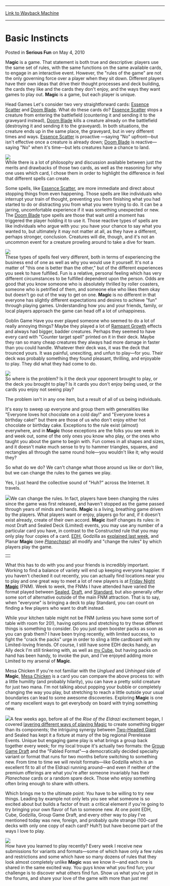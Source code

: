
---
[Link to Wayback Machine](https://web.archive.org/web/20220625142555/https://magic.wizards.com/en/articles/archive/serious-fun/basic-instincts-2010-05-03)

[_metadata_:description]:- "Magic is a game. That statement is both true and descriptive: players use the same set of rules, with the same functions on the same available cards, to engage in an interactive event. However, the `rules of the game` are not the only governing force over a player when they sit down. Different players have their own ideas that drive their thought processes and deck building,"
[_metadata_:generator]:- "Drupal 7 (http://drupal.org)"
[_metadata_:node]:- "190001"
[_metadata_:path_date]:- "2010-05-03"
[_metadata_:publish_date]:- "2010-05-04"
[_metadata_:source]:- "div-main-content"
[_metadata_:title]:- "Basic Instincts"
[_metadata_:wayback_capture_timestamp]:- "2022-06-25 14:25:55"
[_metadata_:wayback_raw_url]:- "https://web.archive.org/web/20220625142555id_/https://magic.wizards.com/en/articles/archive/serious-fun/basic-instincts-2010-05-03"
[_metadata_:wayback_url]:- "https://magic.wizards.com/en/articles/archive/serious-fun/basic-instincts-2010-05-03"
---


Basic Instincts
===============



 Posted in **Serious Fun**
 on May 4, 2010 










M**agic** is a game. That statement is both true and descriptive: players use the same set of rules, with the same functions on the same available cards, to engage in an interactive event. However, the "rules of the game" are not the only governing force over a player when they sit down. Different players have their own ideas that drive their thought processes and deck building, the cards they like and the cards they don't enjoy, and the ways they want games to play out. **Magic** is a game, but each player is unique.

Head Games
Let's consider two very straightforward cards: [Essence Scatter](https://gatherer.wizards.com/Pages/Card/Details.aspx?name=Essence+Scatter) and [Doom Blade](https://gatherer.wizards.com/Pages/Card/Details.aspx?name=Doom+Blade). What do these cards do? [Essence Scatter](https://gatherer.wizards.com/Pages/Card/Details.aspx?name=Essence+Scatter) stops a creature from entering the battlefield (countering it and sending it to the graveyard instead), [Doom Blade](https://gatherer.wizards.com/Pages/Card/Details.aspx?name=Doom+Blade) kills a creature already on the battlefield (destroying it and sending it to the graveyard). In both situations, the creature ends up in the same place, the graveyard, but in very different times and ways. [Essence Scatter](https://gatherer.wizards.com/Pages/Card/Details.aspx?name=Essence+Scatter) is proactive —saying "No" upfront—but isn't effective once a creature is already down; [Doom Blade](https://gatherer.wizards.com/Pages/Card/Details.aspx?name=Doom+Blade) is reactive—saying "No" when it's time—but lets creatures have a chance to land.

![](https://media.wizards.com/legacy//mtg/images/daily/sf/sf89_essence.jpg)  
While there is a lot of philosophy and discussion available between just the merits and drawbacks of those two cards, as well as the reasoning for why one uses which card, I chose them in order to highlight the difference in feel that different spells can create.

Some spells, like [Essence Scatter](https://gatherer.wizards.com/Pages/Card/Details.aspx?name=Essence+Scatter), are more immediate and direct about stopping things from even happening. Those spells are like individuals who interrupt your train of thought, preventing you from finishing what you had started to do or distracting you from what you were trying to do. It can be a jarring, uncomfortable experience if it was something unexpected or new. The [Doom Blade](https://gatherer.wizards.com/Pages/Card/Details.aspx?name=Doom+Blade) type spells are those that wait until a moment has triggered the player holding it to use it. Those reactive types of spells are like individuals who argue with you: you have your chance to say what you wanted to, but ultimately it may not matter at all, as they have a different, perhaps stronger, conclusion. Creatures will die, though, and it's not an uncommon event for a creature prowling around to take a dive for team.

![](https://media.wizards.com/legacy//mtg/images/daily/sf/sf89_doom.jpg)  
These types of spells feel very different, both in terms of experiencing the business end of one as well as why you would use it yourself. It's not a matter of "this one is better than the other," but of the different experiences you seek to have fulfilled. Fun is a relative, personal feeling which has very different circumstances to be fulfilled dependent upon the person. Odds are good that you know someone who is absolutely thrilled by roller coasters, someone who is petrified of them, and someone else who likes them okay but doesn't go out of the way to get on one. **Magic** is no different in that everyone has slightly different expectations and desires to achieve "fun" through playing games. Understanding how you and your friends, family, or local players approach the game can head off a lot of unhappiness.

Goblin Game
Have you ever played someone who seemed to do a lot of really annoying things? Maybe they played a lot of [Rampant Growth](https://gatherer.wizards.com/Pages/Card/Details.aspx?name=Rampant+Growth) effects and always had bigger, badder creatures. Perhaps they seemed to have every card with "Counter target spell" printed on it in their deck. Maybe they ran so many cheap creatures they always had more damage in faster than you could handle. Whatever their deck was, it was the deck that trounced yours. It was painful, unexciting, and unfun to play—for you. Their deck was probably something they found pleasant, thrilling, and enjoyable to play. They did what they had come to do.

![](https://media.wizards.com/legacy//mtg/images/daily/sf/sf89_overrun.jpg)  
So where is the problem? Is it the deck your opponent brought to play, or the deck you brought to play? Is it cards you don't enjoy being used, or the cards you enjoy not seeing play?

The problem isn't in any one item, but a result of all of us being individuals.

It's easy to sweep up everyone and group them with generalities like "Everyone loves hot chocolate on a cold day!" and "Everyone loves a birthday cake!" but there are those of us who don't enjoy either hot chocolate or birthday cake. Exceptions to the rule exist (almost) everywhere, and in **Magic** those exceptions are the folks you see week in and week out, some of the only ones you know who play, or the ones who taught you about the game to begin with. Fun comes in all shapes and sizes, and it doesn't make much sense to try to hammer triangles, squares, and rectangles all through the same round hole—you wouldn't like it; why would they?

So what do we do? We can't change what those around us like or don't like, but we can change the rules to the games we play.

Yes, I just heard the collective sound of "Huh?" across the Internet. It travels.

![](https://media.wizards.com/legacy//mtg/images/daily/sf/sf89_frazzled.png)We can change the rules. In fact, players have been changing the rules since the game was first released, and haven't stopped as the game passed through years of minds and hands. **Magic** is a living, breathing game driven by the players. What players want or enjoy, players go for and, if it doesn't exist already, create of their own accord. **Magic** itself changes its rules: in most Draft and Sealed Deck (Limited) events, you may use any number of a particular card you have, in contrast to the Constructed rule that you may only play four copies of a card. [EDH](http://archive.wizards.com/magic/magazine/article.aspx?x=mtg/daily/sf/13), Godzilla as [explained last week](http://archive.wizards.com/Magic/Magazine/Article.aspx?x=mtg/daily/sf/88), and Planar **Magic** (see [*Planechase*](http://archive.wizards.com/magic/magazine/Article.aspx?x=mtg/daily/feature/51)) all modify and "change the rules" by which players play the game.



|  |
| --- |
|  |

 What this has to do with you and your friends is incredibly important. Working to find a balance of variety will end up keeping everyone happier. If you haven't checked it out recently, you can actually find locations near you to play and one great way to meet a lot of new players is at [Friday Night **Magic**](http://archive.wizards.com/Magic/tcg/events.aspx?x=events/magic/fnm) (FNM). Week to week, the FNMs I have attended have varied the format played between [Sealed](http://archive.wizards.com/Magic/Magazine/Article.aspx?x=mtg/daily/sf/68), [Draft](http://archive.wizards.com/MagiC/Magazine/Article.aspx?x=mtg/daily/sf/11), and [Standard](http://archive.wizards.com/Magic/Magazine/Article.aspx?x=judge/resources/sfrstandard), but also generally offer some sort of alternative outside of the main FNM attraction. That is to say, when "everyone" is bringing a deck to play Standard, you can count on finding a few players who want to draft instead.

While your kitchen table might not be FNM (unless you have some sort of table with room for 20!), having options and stretching to try these different things is something to consider. Do you just open booster packs as soon as you can grab them? I have been trying recently, with limited success, to fight the "crack the packs" urge in order to sling a little cardboard with my Limited-loving friends. Of course, I still have some EDH decks handy, an Ally deck I'm still tinkering with, as well as [my Cube](http://archive.wizards.com/Magic/Magazine/Article.aspx?x=mtg/daily/sf/80), but having packs on hand has been handy, to invoke the pun, and I've enjoyed adding more Limited to my arsenal of **Magic**.

Mesa Chicken
If you're not familiar with the *Unglued* and *Unhinged* side of **Magic**, [Mesa Chicken](https://gatherer.wizards.com/Pages/Card/Details.aspx?name=Mesa+Chicken) is a card you can compare the above process to: with a little humility (and probably hilarity), you can have a pretty solid creature for just two mana. I'm not talking about popping your bubble or completely changing the way you play, but stretching to reach a little outside your usual boundaries can lead to some awesome discoveries. Exploring **Magic** is one of many excellent ways to get everybody on board with trying something new.

[![](https://gatherer.wizards.com/Handlers/Image.ashx?type=card&name=Mesa+Chicken)](https://gatherer.wizards.com/Pages/Card/Details.aspx?name=Mesa+Chicken)A few weeks ago, before all of the *Rise of the Eldrazi* excitement began, I covered [layering different ways of playing Magic](http://archive.wizards.com/Magic/Magazine/Article.aspx?x=mtg/daily/sf/83) to create something bigger than its components; the intriguing synergy between [Two-Headed Giant](http://archive.wizards.com/magic/magazine/article.aspx?x=mtgcom/daily/sf5) and Sealed has kept it a fixture at many of the big regional Prerelease Events. Unique but engaging game play is what brings a group back together every week; for my local troupe it's actually two formats: the [Group Game Draft](http://archive.wizards.com/Magic/Magazine/Article.aspx?x=mtg/daily/sf/72) and the "Fabled Format"—a democratically decided specialty variant or format that runs for two months before switching to something new. From time to time we will revisit formats—like Godzilla which is an excellent fit to all of the Eldrazi running around—and even if neither of the premium offerings are what you're after someone invariably has their *Planechase* cards or a random spare deck. Those who enjoy something often bring enough to share with others.

Which brings me to the ultimate point: *You* have to be willing to try new things. Leading by example not only lets you see what someone is so excited about but builds a factor of trust: a critical element if you're going to try bringing your own flavor of fun to someone new. At one point EDH, Cube, Godzilla, Group Game Draft, and every other way to play I've mentioned today was new, foreign, and probably quite strange (100-card decks with only one copy of each card? Huh?) but have become part of the ways I love to play.

![](https://media.wizards.com/legacy//mtg/images/daily/sf/sf89_explore.jpg)  
How have you learned to play recently? Every week I receive new submissions for variants and formats—some of which have only a few rules and restrictions and some which have so many dozens of rules that they look almost completely unlike **Magic** was we know it—and each one is shared in the same excited way. You guys know what you find fun; your challenge is to discover what others find fun. Show us what you've got in the forums, and share your love of the game with more than just me! 








